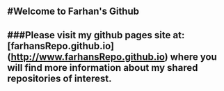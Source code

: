 #Welcome to Farhan's Github 
---
###Please visit my github pages site at: [farhansRepo.github.io] (http://www.farhansRepo.github.io) where you will find more information about my shared repositories of interest.
---


